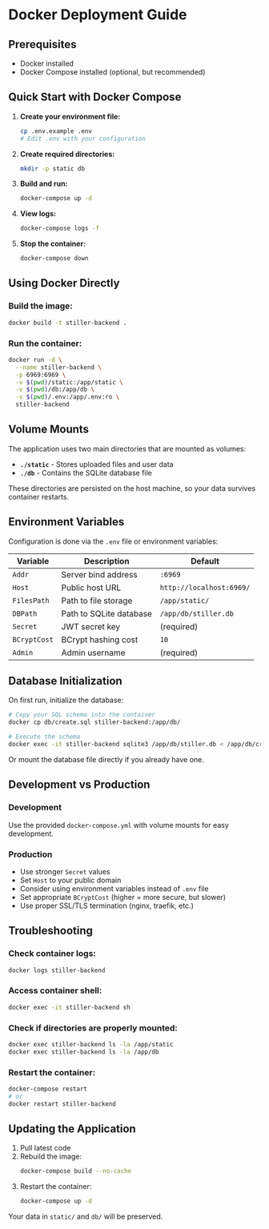# Docker Deployment Guide

## Prerequisites

- Docker installed
- Docker Compose installed (optional, but recommended)

## Quick Start with Docker Compose

1. **Create your environment file:**
   ```bash
   cp .env.example .env
   # Edit .env with your configuration
   ```

2. **Create required directories:**
   ```bash
   mkdir -p static db
   ```

3. **Build and run:**
   ```bash
   docker-compose up -d
   ```

4. **View logs:**
   ```bash
   docker-compose logs -f
   ```

5. **Stop the container:**
   ```bash
   docker-compose down
   ```

## Using Docker Directly

### Build the image:
```bash
docker build -t stiller-backend .
```

### Run the container:
```bash
docker run -d \
  --name stiller-backend \
  -p 6969:6969 \
  -v $(pwd)/static:/app/static \
  -v $(pwd)/db:/app/db \
  -v $(pwd)/.env:/app/.env:ro \
  stiller-backend
```

## Volume Mounts

The application uses two main directories that are mounted as volumes:

- **`./static`** - Stores uploaded files and user data
- **`./db`** - Contains the SQLite database file

These directories are persisted on the host machine, so your data survives container restarts.

## Environment Variables

Configuration is done via the `.env` file or environment variables:

| Variable | Description | Default |
|----------|-------------|---------|
| `Addr` | Server bind address | `:6969` |
| `Host` | Public host URL | `http://localhost:6969/` |
| `FilesPath` | Path to file storage | `/app/static/` |
| `DBPath` | Path to SQLite database | `/app/db/stiller.db` |
| `Secret` | JWT secret key | (required) |
| `BCryptCost` | BCrypt hashing cost | `10` |
| `Admin` | Admin username | (required) |

## Database Initialization

On first run, initialize the database:

```bash
# Copy your SQL schema into the container
docker cp db/create.sql stiller-backend:/app/db/

# Execute the schema
docker exec -it stiller-backend sqlite3 /app/db/stiller.db < /app/db/create.sql
```

Or mount the database file directly if you already have one.

## Development vs Production

### Development
Use the provided `docker-compose.yml` with volume mounts for easy development.

### Production
- Use stronger `Secret` values
- Set `Host` to your public domain
- Consider using environment variables instead of `.env` file
- Set appropriate `BCryptCost` (higher = more secure, but slower)
- Use proper SSL/TLS termination (nginx, traefik, etc.)

## Troubleshooting

### Check container logs:
```bash
docker logs stiller-backend
```

### Access container shell:
```bash
docker exec -it stiller-backend sh
```

### Check if directories are properly mounted:
```bash
docker exec stiller-backend ls -la /app/static
docker exec stiller-backend ls -la /app/db
```

### Restart the container:
```bash
docker-compose restart
# or
docker restart stiller-backend
```

## Updating the Application

1. Pull latest code
2. Rebuild the image:
   ```bash
   docker-compose build --no-cache
   ```
3. Restart the container:
   ```bash
   docker-compose up -d
   ```

Your data in `static/` and `db/` will be preserved.

